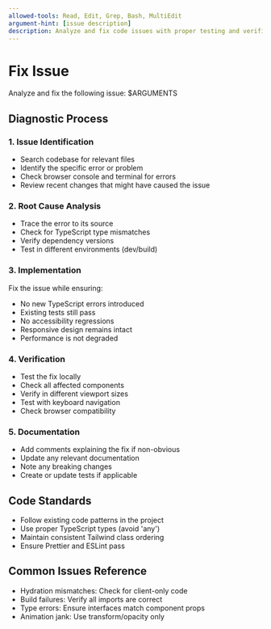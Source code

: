 ```yaml
---
allowed-tools: Read, Edit, Grep, Bash, MultiEdit
argument-hint: [issue description]
description: Analyze and fix code issues with proper testing and verification
---
```


# Fix Issue

Analyze and fix the following issue: $ARGUMENTS

## Diagnostic Process

### 1. Issue Identification

- Search codebase for relevant files
- Identify the specific error or problem
- Check browser console and terminal for errors
- Review recent changes that might have caused the issue

### 2. Root Cause Analysis

- Trace the error to its source
- Check for TypeScript type mismatches
- Verify dependency versions
- Test in different environments (dev/build)

### 3. Implementation

Fix the issue while ensuring:

- No new TypeScript errors introduced
- Existing tests still pass
- No accessibility regressions
- Responsive design remains intact
- Performance is not degraded

### 4. Verification

- Test the fix locally
- Check all affected components
- Verify in different viewport sizes
- Test with keyboard navigation
- Check browser compatibility

### 5. Documentation

- Add comments explaining the fix if non-obvious
- Update any relevant documentation
- Note any breaking changes
- Create or update tests if applicable

## Code Standards

- Follow existing code patterns in the project
- Use proper TypeScript types (avoid 'any')
- Maintain consistent Tailwind class ordering
- Ensure Prettier and ESLint pass

## Common Issues Reference

- Hydration mismatches: Check for client-only code
- Build failures: Verify all imports are correct
- Type errors: Ensure interfaces match component props
- Animation jank: Use transform/opacity only

